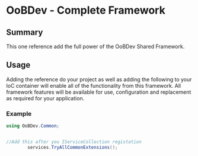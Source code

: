 # OoBDev - Complete Framework

## Summary

This one reference add the full power of the OoBDev Shared Framework.

## Usage

Adding the reference do your project as well as adding the following to your IoC container 
will enable all of the functionality from this framework.  All framework features will be 
available for use, configuration and replacement as required for your application.

### Example

```csharp
using OoBDev.Common;


//Add this after you IServiceCollection registation
        services.TryAllCommonExtensions();
```